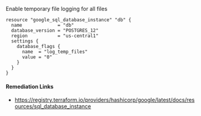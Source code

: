 
Enable temporary file logging for all files

```hcl
resource "google_sql_database_instance" "db" {
  name             = "db"
  database_version = "POSTGRES_12"
  region           = "us-central1"
  settings {
    database_flags {
      name  = "log_temp_files"
      value = "0"
    }
  }
}
```

#### Remediation Links
 - https://registry.terraform.io/providers/hashicorp/google/latest/docs/resources/sql_database_instance

